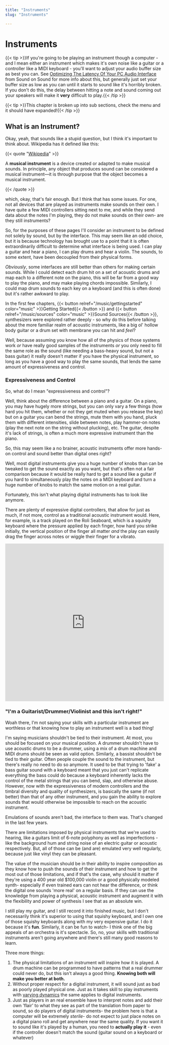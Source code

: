 ```yaml
---
title: "Instruments"
slug: "Instruments"

---
```


# Instruments

<script>
    document.getElementById("instMenu").open = true;
</script>
{{< tip >}}If you're going to be playing an instrument though a computer - and I mean either an instrument which makes it's own noise like a guitar or a controller like a MIDI keyboard - you'll want to adjust your audio buffer size as best you can. See [Optimizing The Latency Of Your PC Audio Interface](https://www.soundonsound.com/techniques/optimising-latency-pc-audio-interface) from Sound on Sound for more info about this, but generally just set your buffer size as low as you can until it starts to sound like it's horribly broken. If you don't do this, the delay between hitting a note and sound coming out your speakers will make it **very** difficult to play.{{< /tip >}}

{{< tip >}}This chapter is broken up into sub sections, check the menu and it should have expanded!{{< /tip >}}

## What is an Instrument?

Okay, yeah, that sounds like a stupid question, but I think it's important to think about. Wikipedia has it defined like this:

{{< quote "[Wikipedia](https://en.wikipedia.org/wiki/Musical_instrument)" >}}

A **musical instrument** is a device created or adapted to make musical sounds. In principle, any object that produces sound can be considered a musical instrument—it is through purpose that the object becomes a musical instrument.

{{< /quote >}}

which, okay, that's fair enough. But I think that has some issues. For one, not all devices that are played as instruments make sounds on their own. I have quite a few MIDI controllers sitting next to me, and while they send data about the notes I'm playing, they do not make sounds on their own- are they still instruments?

So, for the purposes of these pages I'll consider an instrument to be defined not solely by sound, but by the interface. This may seem like an odd choice, but it is because technology has brought use to a point that it is often extraordinarily difficult to determine what interface is being used. I can play a guitar and hear a piano, I can play drums and hear a violin. The sounds, to some extent, have been decoupled from their physical forms.

*Obviously*, some interfaces are still better than others for making certain sounds. While I could detect each drum hit on a set of acoustic drums and map each to a different note on the piano, this will be far from a good way to play the piano, and may make playing chords impossible. Similarly, I could map drum sounds to each key on a keyboard (and this is often done) but it's rather awkward to play.

In the first few chapters, {{< button relref="/music/gettingstarted" color="music" >}}Getting Started{{< /button >}} and {{< button relref="/music/sources" color="music" >}}Sound Sources{{< /button >}}, synthesizers were explored rather deeply - so why do this before talking about the more familiar realm of acoustic instruments, like a big ol' hollow body guitar or a drum set with membrane you can hit and *feel*?

Well, because assuming you know how all of the physics of those systems work *or* have really good samples of the instruments *or* you only need to fill the same role as the sound (like needing a bass-heavy sound, but not a bass guitar) it really doesn't matter if you have the physical instrument, so long as you have a good way to play the same sounds, that lends the same amount of expressiveness and control.

### Expressiveness and Control

So, what do I mean "expressiveness and control"?

Well, think about the difference between a piano and a guitar. On a piano, you may have hugely more strings, but you can only vary a few things (how hard you hit them, whether or not they get muted when you release the key) but on a guitar you can bend the strings, mute them with you hand, pluck them with different intensities, slide between notes, play hammer-on notes (play the next note on the string without plucking), etc. The guitar, despite it's lack of strings, is often a much more expressive instrument than the piano.

So, this may seem like a no brainer, acoustic instruments offer more hands-on control and sound better than digital ones right?

Well, most digital instruments give you a huge number of knobs than can be tweaked to get the sound exactly as you want, but that's often not a fair comparison because it would be really hard to get a sound like a guitar if you hard to simultaneously play the notes on a MIDI keyboard and turn a huge number of knobs to match the same motion on a real guitar.

Fortunately, this isn't what playing digital instruments has to look like anymore. 

There are plenty of expressive digital controllers, that allow for just as much, if not more, control as a traditional acoustic instrument would. Here, for example, is a track played on the Roli Seaboard, which is a squishy keyboard where the pressure applied by each finger, how hard you strike initially, the vertical position of the finger all matter *and* the play can easily drag the finger across notes or wiggle their finger for a vibrato.

<iframe width="100%" height="500" src="https://www.youtube.com/embed/pFdbx8YT4dQ" title="YouTube video player" frameborder="0" allow="accelerometer; autoplay; clipboard-write; encrypted-media; gyroscope; picture-in-picture" allowfullscreen></iframe>

### "I'm a Guitarist/Drummer/Violinist and this isn't right!"

Woah there, I'm not saying your skills with a particular instrument are worthless or that knowing how to play an instrument well is a bad thing!

I'm saying musicians shouldn't be tied to their instrument. At most, you should be focused on your musical position. A drummer shouldn't have to use acoustic drums to be a drummer, using a mix of a drum machine and MIDI drums should be seen as valid option. Similarly, a bassist shouldn't be tied to their guitar. Often people couple the sound to the instrument, but there's really no need to do so anymore. It used to be that trying to 'fake' a bass guitar sound with a keyboard meant that you just can't replicate everything the bass could do because a keyboard inherently lacks the control of the metal strings that you can bend, slap, and otherwise abuse. However, now with the expressiveness of modern controllers and the timbral diversity and quality of synthesizers, is basically the same (if not better) than that of any other instrument, and you gain the ability to explore sounds that would otherwise be impossible to reach on the acoustic instrument.

Emulations of sounds aren't bad, the interface to them was. That's changed in the last few years.

There are limitations imposed by physical instruments that we're used to hearing, like a guitars limit of 6-note polyphony as well as imperfections - like the background hum and string noise of an electric guitar or acoustic respectively. But, all of those can be (and are) emulated very well regularly, because just like vinyl they can be pleasant.

The value of the musician should be in their ability to inspire composition as they know how to push the sounds of their instrument and how to get the most out of those limitations, and if that's the case, why should it matter if they're using a 400 year old $100,000 violin or a good physically modeled synth- especially if even trained ears can not hear the difference, or think the digital one sounds 'more real' on a regular basis. If they can use the knowledge from playing a physical, acoustic instrument and augment it with the flexibility and power of synthesis I see that as an absolute win.

I still play my guitar, and I still record it into finished music, but I don't necessarily think it's superior to using that squishy keyboard, and I own one of those squishy keyboards along with my very expensive guitar. I do it because it's **fun**. Similarly, it can be fun to watch- I think one of the big appeals of an orchestra is it's spectacle. So, no, your skills with traditional instruments aren't going anywhere and there's still many good reasons to learn.

Three more things:

1. The physical limitations of an instrument will inspire how it is played. A drum machine can be programmed to have patterns that a real drummer could never do, but this isn't always a good thing. **Knowing both will make you better at both.**
2. Without proper respect for a digital instrument, it will sound just as bad as poorly played physical one. Just as it takes skill to play instruments with [varying dynamics](https://www.youtube.com/watch?v=fpqObbD2YqE) the same applies to digital instruments.
3. Just as players in an real ensemble have to interpret notes and add their own 'flair' to what they see as part of the translation from paper to sound, so do players of digital instruments- the problem here is that a computer will be extremely *sterile*- do not expect to just place notes on a digital piano roll and get anywhere near the same quality. If you want it to sound like it's played by a human, you need to **actually play it** - even if the controller doesn't match the sound (guitar sound on a keyboard or whatever)
